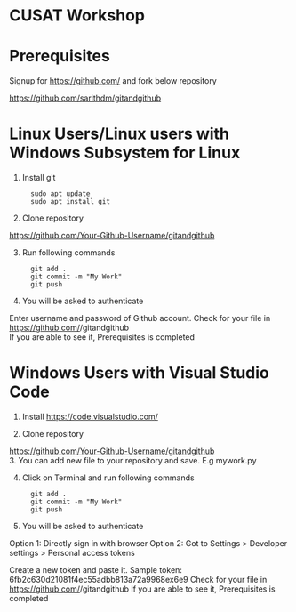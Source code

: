 # CUSAT Workshop
# Prerequisites

Signup for https://github.com/ and fork below repository 

https://github.com/sarithdm/gitandgithub 

# Linux Users/Linux users with Windows Subsystem for Linux 
1. Install git

         sudo apt update
         sudo apt install git

2.  Clone repository

https://github.com/Your-Github-Username/gitandgithub

3. Run following commands

         git add .                              
         git commit -m "My Work"               
         git push                                             
               
4. You will be asked to authenticate     

Enter username and password of Github account.
Check for your file in https://github.com/<Your-Github-Username>/gitandgithub                                                                                  
If you are able to see it, Prerequisites is completed     



# Windows Users with Visual Studio Code

1. Install https://code.visualstudio.com/ 

2.  Clone repository

https://github.com/Your-Github-Username/gitandgithub                                                                                                                                                                                                                                                                                      
3. You can add new file to your repository and save. E.g mywork.py

4. Click on Terminal and run following commands

         git add .
         git commit -m "My Work" 
         git push

5. You will be asked to authenticate

Option 1: Directly sign in with browser
Option 2: Got to Settings > Developer settings > Personal access tokens

Create a new token and paste it. Sample token: 6fb2c630d21081f4ec55adbb813a72a9968ex6e9
Check for your file in https://github.com/<Your-Github-Username>/gitandgithub 
If you are able to see it, Prerequisites is completed 
